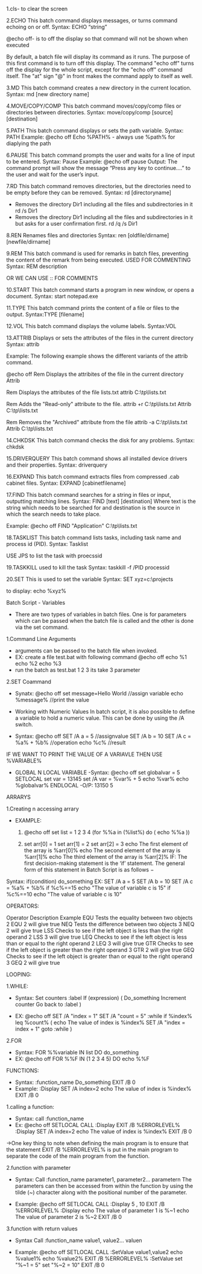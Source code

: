 1.cls- to clear the screen

2.ECHO
This batch command displays messages, or turns command echoing on or off.
Syntax: ECHO “string”

@echo off- is to off the display so that command will not be shown when executed

By default, a batch file will display its command as it runs. The purpose of this first command is to turn off this display. The command "echo off" turns off the display for the whole script, except for the "echo off" command itself. The "at" sign "@" in front makes the command apply to itself as well.

3.MD
This batch command creates a new directory in the current location.
Syntax: md [new directory name]

4.MOVE/COPY/COMP
This batch command moves/copy/comp files or directories between directories.
Syntax: move/copy/comp [source] [destination]

5.PATH
This batch command displays or sets the path variable.
Syntax: PATH
Example:
@echo off 
Echo %PATH% - always use %path% for diaplying the path

6.PAUSE
This batch command prompts the user and waits for a line of input to be entered.
Syntax: Pause
Example:
@echo off 
pause
Output:
The command prompt will show the message “Press any key to continue….” to the user and wait for the user’s input.

7.RD
This batch command removes directories, but the directories need to be empty before they can be removed.
Syntax: rd [directoryname]
- Removes the directory Dir1 including all the files and subdirectories in it rd /s Dir1
- Removes the directory Dir1 including all the files and subdirectories in it but asks for a user confirmation first.
rd /q /s Dir1

8.REN
Renames files and directories
Syntax: ren [oldfile/dirname] [newfile/dirname]

9.REM
This batch command is used for remarks in batch files, preventing the content of the remark from being executed. USED FOR COMMENTING
Syntax: REM description

OR WE CAN USE :: FOR COMMENTS

10.START
This batch command starts a program in new window, or opens a document.
Syntax: start notepad.exe

11.TYPE
This batch command prints the content of a file or files to the output.
Syntax:TYPE [filename]

12.VOL
This batch command displays the volume labels.
Syntax:VOL

13.ATTRIB
Displays or sets the attributes of the files in the current directory
Syntax: attrib

Example:
The following example shows the different variants of the attrib command.

@echo off
Rem Displays the attribites of the file in the current directory
Attrib

Rem Displays the attributes of the file lists.txt
attrib C:\tp\lists.txt

Rem Adds the "Read-only" attribute to the file.
attrib +r C:\tp\lists.txt
Attrib C:\tp\lists.txt

Rem Removes the "Archived" attribute from the file
attrib -a C:\tp\lists.txt
Attrib C:\tp\lists.txt

14.CHKDSK
This batch command checks the disk for any problems.
Syntax: chkdsk

15.DRIVERQUERY
This batch command shows all installed device drivers and their properties.
Syntax: driverquery

16.EXPAND
This batch command extracts files from compressed .cab cabinet files.
Syntax: EXPAND [cabinetfilename]

17.FIND
This batch command searches for a string in files or input, outputting matching lines.
Syntax: FIND [text] [destination]
Where text is the string which needs to be searched for and destination is the source in which the search needs to take place.

Example:
@echo off 
FIND "Application" C:\tp\lists.txt

18.TASKLIST
This batch command lists tasks, including task name and process id (PID).
Syntax: Tasklist

USE JPS to list the task with proecssid

19.TASKKILL
used to kill the task
Syntax: taskkill -f /PID processid

20.SET 
This is used to set the variable
Syntax: SET xyz=c:\projects

to display:
echo %xyz%



Batch Script - Variables

- There are two types of variables in batch files. One is for parameters which can be passed when the batch file is called and the other is done via the set command.

1.Command Line Arguments
 - arguments can be passed to the batch file when invoked. 
 - EX: create a file test.bat with following command
	@echo off 
	echo %1 
	echo %2 
	echo %3
 -  run the batch as test.bat 1 2 3 
	its take 3 parameter

2.SET Coammand
 - Synatx:
	@echo off 
	set message=Hello World //assign variable
	echo %message%	//print the value

 - Working with Numeric Values
	In batch script, it is also possible to define a variable to hold a numeric value. This can be done by using the /A switch.
 - Syntax:
	@echo off 
	SET /A a = 5 //assignvalue
	SET /A b = 10 
	SET /A c = %a% + %b% //operation 
	echo %c%  //result

IF WE WANT TO PRINT THE VALUE OF A VARIAVLE THEN USE %VARIABLE%

 - GLOBAL N LOCAL VARIABLE
  -Syntax:
	@echo off 
	set globalvar = 5
	SETLOCAL
	set var = 13145
	set /A var = %var% + 5
	echo %var%
	echo %globalvar%
	ENDLOCAL
  -O/P:
	13150
	5


ARRARYS

1.Creating n accessing arrary
 - EXAMPLE:
     1.	@echo off 
	set list = 1 2 3 4 
	(for %%a in (%list%) do ( 
	   echo %%a 
	))

     2.	set arr[0] = 1 
	set arr[1] = 2 
	set arr[2] = 3 
	echo The first element of the array is %arr[0]% 
	echo The second element of the array is %arr[1]% 
	echo The third element of the array is %arr[2]%
IF:
The first decision-making statement is the ‘if’ statement. The general form of this statement in Batch Script is as follows −

Syntax: if(condition) do_something
EX:
SET /A a = 5 
SET /A b = 10 
SET /A c = %a% + %b% 
if %c%==15 echo "The value of variable c is 15" 
if %c%==10 echo "The value of variable c is 10"

OPERATORS:

Operator	Description	Example
EQU	Tests the equality between two objects	2 EQU 2 will give true
NEQ	Tests the difference between two objects	3 NEQ 2 will give true
LSS	Checks to see if the left object is less than the right operand	2 LSS 3 will give true
LEQ	Checks to see if the left object is less than or equal to the right operand	2 LEQ 3 will give true
GTR	Checks to see if the left object is greater than the right operand	3 GTR 2 will give true
GEQ	Checks to see if the left object is greater than or equal to the right operand	3 GEQ 2 will give true

LOOPING:

1.WHILE:
- Syntax:
Set counters
:label
If (expression) (
   Do_something
   Increment counter
   Go back to :label
)

- EX:
@echo off
SET /A "index = 1"
SET /A "count = 5"
:while
if %index% leq %count% (
   echo The value of index is %index%
   SET /A "index = index + 1"
   goto :while
)

2.FOR
- Syntax:
FOR %%variable IN list DO do_something
- EX:
@echo off 
FOR %%F IN (1 2 3 4 5) DO echo %%F

FUNCTIONS:

- Syntax:
	:function_name 
	Do_something 
	EXIT /B 0
- Example:
	:Display 
	SET /A index=2 
	echo The value of index is %index% 
	EXIT /B 0

1.calling a function:
- Syntax:
call :function_name
- Ex:
@echo off 
SETLOCAL 
CALL :Display 
EXIT /B %ERRORLEVEL% 
:Display 
SET /A index=2 
echo The value of index is %index% 
EXIT /B 0

->One key thing to note when defining the main program is to ensure that the statement EXIT /B %ERRORLEVEL% is put in the main program to separate the code of the main program from the function.

2.function with parameter
- Syntax:
Call :function_name parameter1, parameter2… parametern
The parameters can then be accessed from within the function by using the tilde (~) character along with the positional number of the parameter.


- Example:
@echo off
SETLOCAL
CALL :Display 5 , 10
EXIT /B %ERRORLEVEL%
:Display
echo The value of parameter 1 is %~1
echo The value of parameter 2 is %~2
EXIT /B 0

3.function with return values
- Syntax
Call :function_name value1, value2… valuen

- Example:
@echo off
SETLOCAL
CALL :SetValue value1,value2
echo %value1%
echo %value2%
EXIT /B %ERRORLEVEL%
:SetValue
set "%~1 = 5"
set "%~2 = 10"
EXIT /B 0








